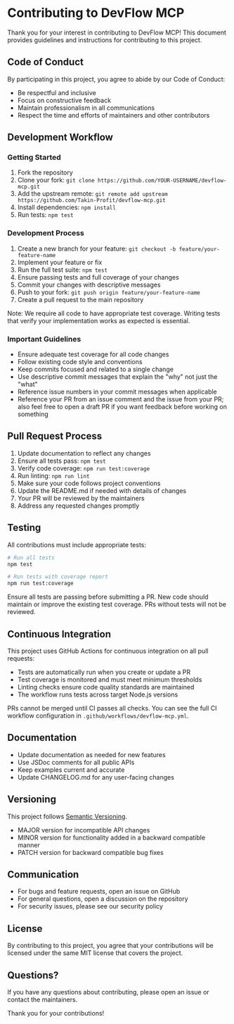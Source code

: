 # Contributing to DevFlow MCP

Thank you for your interest in contributing to DevFlow MCP! This document provides guidelines and instructions for contributing to this project.

## Code of Conduct

By participating in this project, you agree to abide by our Code of Conduct:

- Be respectful and inclusive
- Focus on constructive feedback
- Maintain professionalism in all communications
- Respect the time and efforts of maintainers and other contributors

## Development Workflow

### Getting Started

1. Fork the repository
2. Clone your fork: `git clone https://github.com/YOUR-USERNAME/devflow-mcp.git`
3. Add the upstream remote: `git remote add upstream https://github.com/Takin-Profit/devflow-mcp.git`
4. Install dependencies: `npm install`
5. Run tests: `npm test`

### Development Process

1. Create a new branch for your feature: `git checkout -b feature/your-feature-name`
2. Implement your feature or fix
3. Run the full test suite: `npm test`
4. Ensure passing tests and full coverage of your changes
5. Commit your changes with descriptive messages
6. Push to your fork: `git push origin feature/your-feature-name`
7. Create a pull request to the main repository

Note: We require all code to have appropriate test coverage. Writing tests that verify your implementation works as expected is essential.

### Important Guidelines

- Ensure adequate test coverage for all code changes
- Follow existing code style and conventions
- Keep commits focused and related to a single change
- Use descriptive commit messages that explain the "why" not just the "what"
- Reference issue numbers in your commit messages when applicable
- Reference your PR from an issue comment and the issue from your PR; also feel free to open a draft PR if you want feedback before working on something

## Pull Request Process

1. Update documentation to reflect any changes
2. Ensure all tests pass: `npm test`
3. Verify code coverage: `npm run test:coverage`
4. Run linting: `npm run lint`
5. Make sure your code follows project conventions
6. Update the README.md if needed with details of changes
7. Your PR will be reviewed by the maintainers
8. Address any requested changes promptly

## Testing

All contributions must include appropriate tests:

```bash
# Run all tests
npm test

# Run tests with coverage report
npm run test:coverage
```

Ensure all tests are passing before submitting a PR. New code should maintain or improve the existing test coverage. PRs without tests will not be reviewed.

## Continuous Integration

This project uses GitHub Actions for continuous integration on all pull requests:

- Tests are automatically run when you create or update a PR
- Test coverage is monitored and must meet minimum thresholds
- Linting checks ensure code quality standards are maintained
- The workflow runs tests across target Node.js versions

PRs cannot be merged until CI passes all checks. You can see the full CI workflow configuration in `.github/workflows/devflow-mcp.yml`.

## Documentation

- Update documentation as needed for new features
- Use JSDoc comments for all public APIs
- Keep examples current and accurate
- Update CHANGELOG.md for any user-facing changes

## Versioning

This project follows [Semantic Versioning](https://semver.org/).

- MAJOR version for incompatible API changes
- MINOR version for functionality added in a backward compatible manner
- PATCH version for backward compatible bug fixes

## Communication

- For bugs and feature requests, open an issue on GitHub
- For general questions, open a discussion on the repository
- For security issues, please see our security policy

## License

By contributing to this project, you agree that your contributions will be licensed under the same MIT license that covers the project.

## Questions?

If you have any questions about contributing, please open an issue or contact the maintainers.

Thank you for your contributions!
